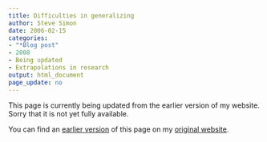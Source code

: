 ```yaml
---
title: Difficulties in generalizing
author: Steve Simon
date: 2006-02-15
categories:
- "*Blog post"
- 2008
- Being updated
- Extrapolations in research
output: html_document
page_update: no
---
```


This page is currently being updated from the earlier version of my website. Sorry that it is not yet fully available.

<!---More--->

You can find an [earlier version][sim1] of this page on my [original website][sim2].

[sim1]: http://www.pmean.com/06/GeneralizingResearch.html
[sim2]: http://www.pmean.com/original_site.html
